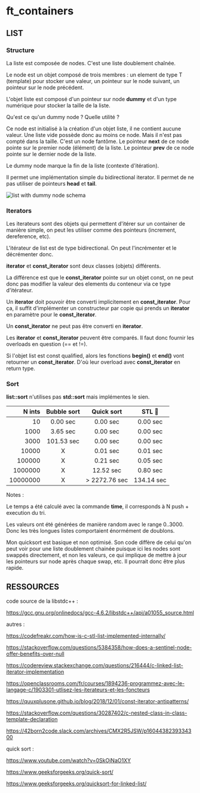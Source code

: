 # ft_containers

## LIST

### Structure

La liste est composée de nodes. C'est une liste doublement chaînée.

Le node est un objet composé de trois membres : un element de type T (template) pour stocker une valeur, un pointeur sur le node suivant, un pointeur sur le node précédent.

L'objet liste est composé d'un pointeur sur node **dummy** et d'un type numérique pour stocker la taille de la liste.

Qu'est ce qu'un dummy node ? Quelle utilité ?

Ce node est initialisé à la création d'un objet liste, il ne contient aucune valeur. Une liste vide possède donc au moins ce node. Mais il n'est pas compté dans la taille. C'est un node fantôme. Le pointeur **next** de ce node pointe sur le premier node (élément) de la liste. Le pointeur **prev** de ce node pointe sur le dernier node de la liste.

Le dummy node marque la fin de la liste (contexte d'itération).

Il permet une implémentation simple du bidirectional iterator. Il permet de ne pas utiliser de pointeurs **head** et **tail**.

![list with dummy node schema](https://i.stack.imgur.com/nlX1F.png)

### Iterators

Les iterateurs sont des objets qui permettent d'itérer sur un container de manière simple, on peut les utiliser comme des pointeurs (increment, dereference, etc).

L'itérateur de list est de type bidirectional. On peut l'incrémenter et le décrémenter donc.

**iterator** et **const_iterator** sont deux classes (objets) différents.

La différence est que le **const_iterator** pointe sur un objet const, on ne peut donc pas modifier la valeur des elements du conteneur via ce type d'itérateur.

Un **iterator** doit pouvoir être converti implicitement en **const_iterator**. Pour ça, il suffit d'implémenter un constructeur par copie qui prends un **iterator** en paramètre pour le **const_iterator**.

Un **const_iterator** ne peut pas être converti en **iterator**.

Les **iterator** et **const_iterator** peuvent être comparés. Il faut donc fournir les overloads en question (== et !=).

Si l'objet list est const qualified, alors les fonctions **begin()** et **end()** vont retourner un **const_iterator**. D'où leur overload avec **const_iterator** en return type.

### Sort

**list::sort** n'utilises pas **std::sort** mais implémentes le sien.

|    N ints     | Bubble sort   | Quick sort      | STL :crown:   |
| ------------: | :-----------: |:-------------:  | :----------:  |
|       10      |    0.00 sec   |     0.00 sec    |    0.00 sec   |
|     1000      |    3.65 sec   |     0.00 sec    |    0.00 sec   |
|     3000      |  101.53 sec   |     0.00 sec    |    0.00 sec   |
|    10000      |      X        |     0.01 sec    |    0.01 sec   |
|   100000      |      X        |     0.21 sec    |    0.05 sec   |
|  1000000      |      X        |    12.52 sec    |    0.80 sec   |
| 10000000      |      X        | > 2272.76 sec   |  134.14 sec   |

Notes :

Le temps a été calculé avec la commande **time**, il corresponds à N push + execution du tri.

Les valeurs ont été générées de manière random avec le range 0..3000. Donc les très longues listes comportaient énormément de doublons.

Mon quicksort est basique et non optimisé. Son code diffère de celui qu'on peut voir pour une liste doublement chainée puisque ici les nodes sont swappés directement, et non les valeurs, ce qui implique de mettre à jour les pointeurs sur node après chaque swap, etc. Il pourrait donc être plus rapide.

## RESSOURCES

code source de la libstdc++ :

https://gcc.gnu.org/onlinedocs/gcc-4.6.2/libstdc++/api/a01055_source.html

autres :

https://codefreakr.com/how-is-c-stl-list-implemented-internally/

https://stackoverflow.com/questions/5384358/how-does-a-sentinel-node-offer-benefits-over-null

https://codereview.stackexchange.com/questions/216444/c-linked-list-iterator-implementation

https://openclassrooms.com/fr/courses/1894236-programmez-avec-le-langage-c/1903301-utlisez-les-iterateurs-et-les-foncteurs

https://quuxplusone.github.io/blog/2018/12/01/const-iterator-antipatterns/

https://stackoverflow.com/questions/30287402/c-nested-class-in-class-template-declaration

https://42born2code.slack.com/archives/CMX2R5JSW/p1604438239334300

quick sort :

https://www.youtube.com/watch?v=0SkOjNaO1XY

https://www.geeksforgeeks.org/quick-sort/

https://www.geeksforgeeks.org/quicksort-for-linked-list/
